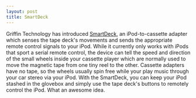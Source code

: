 ```yaml
---
layout: post
title: SmartDeck
---
```

Griffin Technology has introduced [SmartDeck](http://www.griffintechnology.com/products/smartdeck/index.php), an iPod-to-cassette adapter which senses the tape deck's movements and sends the appropriate remote control signals to your iPod. While it currently only works with iPods that sport a serial remote control, the device can tell the speed and direction of the small wheels inside your cassette player which are normally used to move the magnetic tape from one tiny reel to the other. Cassette adapters have no tape, so the wheels usually spin free while your play music through your car stereo via your iPod. With the SmartDeck, you can keep your iPod stashed in the glovebox and simply use the tape deck's buttons to remotely control the iPod. What an awesome idea.
